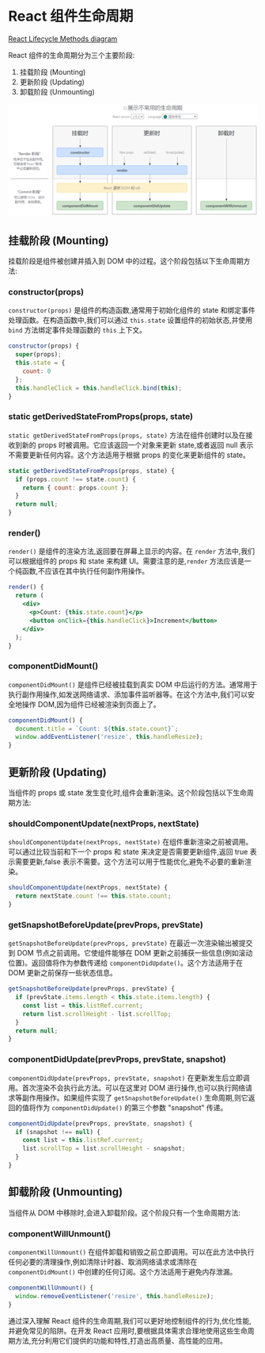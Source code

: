 # React 组件生命周期

[React Lifecycle Methods diagram](https://projects.wojtekmaj.pl/react-lifecycle-methods-diagram/)

React 组件的生命周期分为三个主要阶段:

1. 挂载阶段 (Mounting)
2. 更新阶段 (Updating)
3. 卸载阶段 (Unmounting)

![](../../assets/1b23a38a2116dfc3ad953250c8f38eca.png)

## 挂载阶段 (Mounting)

挂载阶段是组件被创建并插入到 DOM 中的过程。这个阶段包括以下生命周期方法:

### constructor(props)

`constructor(props)` 是组件的构造函数,通常用于初始化组件的 state 和绑定事件处理函数。在构造函数中,我们可以通过 `this.state` 设置组件的初始状态,并使用 `bind` 方法绑定事件处理函数的 `this` 上下文。

```jsx
constructor(props) {
  super(props);
  this.state = {
    count: 0
  };
  this.handleClick = this.handleClick.bind(this);
}
```

### static getDerivedStateFromProps(props, state)

`static getDerivedStateFromProps(props, state)` 方法在组件创建时以及在接收到新的 props 时被调用。它应该返回一个对象来更新 state,或者返回 null 表示不需要更新任何内容。这个方法适用于根据 props 的变化来更新组件的 state。

```jsx
static getDerivedStateFromProps(props, state) {
  if (props.count !== state.count) {
    return { count: props.count };
  }
  return null;
}
```

### render()

`render()` 是组件的渲染方法,返回要在屏幕上显示的内容。在 `render` 方法中,我们可以根据组件的 props 和 state 来构建 UI。需要注意的是,`render` 方法应该是一个纯函数,不应该在其中执行任何副作用操作。

```jsx
render() {
  return (
    <div>
      <p>Count: {this.state.count}</p>
      <button onClick={this.handleClick}>Increment</button>
    </div>
  );
}
```

### componentDidMount()

`componentDidMount()` 是组件已经被挂载到真实 DOM 中后运行的方法。通常用于执行副作用操作,如发送网络请求、添加事件监听器等。在这个方法中,我们可以安全地操作 DOM,因为组件已经被渲染到页面上了。

```jsx
componentDidMount() {
  document.title = `Count: ${this.state.count}`;
  window.addEventListener('resize', this.handleResize);
}
```

## 更新阶段 (Updating)

当组件的 props 或 state 发生变化时,组件会重新渲染。这个阶段包括以下生命周期方法:

### shouldComponentUpdate(nextProps, nextState)

`shouldComponentUpdate(nextProps, nextState)` 在组件重新渲染之前被调用。可以通过比较当前和下一个 props 和 state 来决定是否需要更新组件,返回 true 表示需要更新,false 表示不需要。这个方法可以用于性能优化,避免不必要的重新渲染。

```jsx
shouldComponentUpdate(nextProps, nextState) {
  return nextState.count !== this.state.count;
}
```

### getSnapshotBeforeUpdate(prevProps, prevState)

`getSnapshotBeforeUpdate(prevProps, prevState)` 在最近一次渲染输出被提交到 DOM 节点之前调用。它使组件能够在 DOM 更新之前捕获一些信息(例如滚动位置)。返回值将作为参数传递给 `componentDidUpdate()`。这个方法适用于在 DOM 更新之前保存一些状态信息。

```jsx
getSnapshotBeforeUpdate(prevProps, prevState) {
  if (prevState.items.length < this.state.items.length) {
    const list = this.listRef.current;
    return list.scrollHeight - list.scrollTop;
  }
  return null;
}
```

### componentDidUpdate(prevProps, prevState, snapshot)

`componentDidUpdate(prevProps, prevState, snapshot)` 在更新发生后立即调用。首次渲染不会执行此方法。可以在这里对 DOM 进行操作,也可以执行网络请求等副作用操作。如果组件实现了 `getSnapshotBeforeUpdate()` 生命周期,则它返回的值将作为 `componentDidUpdate()` 的第三个参数 "snapshot" 传递。

```jsx
componentDidUpdate(prevProps, prevState, snapshot) {
  if (snapshot !== null) {
    const list = this.listRef.current;
    list.scrollTop = list.scrollHeight - snapshot;
  }
}
```

## 卸载阶段 (Unmounting)

当组件从 DOM 中移除时,会进入卸载阶段。这个阶段只有一个生命周期方法:

### componentWillUnmount()

`componentWillUnmount()` 在组件卸载和销毁之前立即调用。可以在此方法中执行任何必要的清理操作,例如清除计时器、取消网络请求或清除在 `componentDidMount()` 中创建的任何订阅。这个方法适用于避免内存泄漏。

```jsx
componentWillUnmount() {
  window.removeEventListener('resize', this.handleResize);
}
```

通过深入理解 React 组件的生命周期,我们可以更好地控制组件的行为,优化性能,并避免常见的陷阱。在开发 React 应用时,要根据具体需求合理地使用这些生命周期方法,充分利用它们提供的功能和特性,打造出高质量、高性能的应用。

